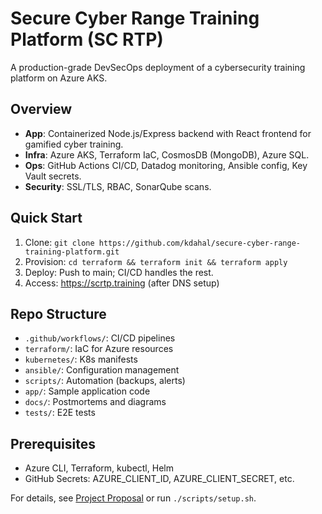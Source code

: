 # Secure Cyber Range Training Platform (SC RTP)

A production-grade DevSecOps deployment of a cybersecurity training platform on Azure AKS.

## Overview
- **App**: Containerized Node.js/Express backend with React frontend for gamified cyber training.
- **Infra**: Azure AKS, Terraform IaC, CosmosDB (MongoDB), Azure SQL.
- **Ops**: GitHub Actions CI/CD, Datadog monitoring, Ansible config, Key Vault secrets.
- **Security**: SSL/TLS, RBAC, SonarQube scans.

## Quick Start
1. Clone: `git clone https://github.com/kdahal/secure-cyber-range-training-platform.git`
2. Provision: `cd terraform && terraform init && terraform apply`
3. Deploy: Push to main; CI/CD handles the rest.
4. Access: https://scrtp.training (after DNS setup)

## Repo Structure
- `.github/workflows/`: CI/CD pipelines
- `terraform/`: IaC for Azure resources
- `kubernetes/`: K8s manifests
- `ansible/`: Configuration management
- `scripts/`: Automation (backups, alerts)
- `app/`: Sample application code
- `docs/`: Postmortems and diagrams
- `tests/`: E2E tests

## Prerequisites
- Azure CLI, Terraform, kubectl, Helm
- GitHub Secrets: AZURE_CLIENT_ID, AZURE_CLIENT_SECRET, etc.

For details, see [Project Proposal](https://example.com/proposal) or run `./scripts/setup.sh`.
